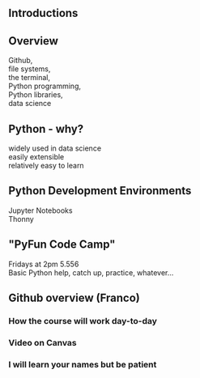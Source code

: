 ## Introductions

## Overview
Github,   
file systems,  
the terminal,  
Python programming,  
Python libraries,  
data science

## Python - why?
widely used in data science  
easily extensible  
relatively easy to learn  

## Python Development Environments 
Jupyter Notebooks  
Thonny

## "PyFun Code Camp"
Fridays at 2pm 5.556  
Basic Python help, catch up, practice, whatever...
 
## Github overview (Franco)

### How the course will work day-to-day
### Video on Canvas
### I will learn your names but be patient

